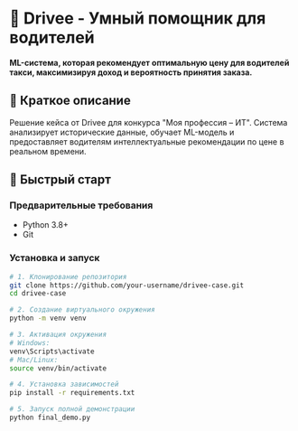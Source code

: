 # 🚗 Drivee - Умный помощник для водителей

**ML-система, которая рекомендует оптимальную цену для водителей такси, максимизируя доход и вероятность принятия заказа.**

## 🎯 Краткое описание

Решение кейса от Drivee для конкурса "Моя профессия – ИТ". Система анализирует исторические данные, обучает ML-модель и предоставляет водителям интеллектуальные рекомендации по цене в реальном времени.

## 🚀 Быстрый старт

### Предварительные требования

- Python 3.8+
- Git

### Установка и запуск

```bash
# 1. Клонирование репозитория
git clone https://github.com/your-username/drivee-case.git
cd drivee-case

# 2. Создание виртуального окружения
python -m venv venv

# 3. Активация окружения
# Windows:
venv\Scripts\activate
# Mac/Linux:
source venv/bin/activate

# 4. Установка зависимостей
pip install -r requirements.txt

# 5. Запуск полной демонстрации
python final_demo.py
```
